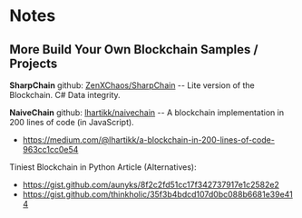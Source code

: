 # Notes



## More Build Your Own Blockchain Samples / Projects


**SharpChain** github: [ZenXChaos/SharpChain](https://github.com/ZenXChaos/SharpChain) -- Lite version of the Blockchain. C# Data integrity.

**NaiveChain** github: [lhartikk/naivechain](https://github.com/lhartikk/naivechain) -- A blockchain implementation in 200 lines of code (in JavaScript).

- https://medium.com/@lhartikk/a-blockchain-in-200-lines-of-code-963cc1cc0e54


Tiniest Blockchain in Python Article (Alternatives):

- https://gist.github.com/aunyks/8f2c2fd51cc17f342737917e1c2582e2
- https://gist.github.com/thinkholic/35f3b4bdcd107d0bc088b6681e39e414



